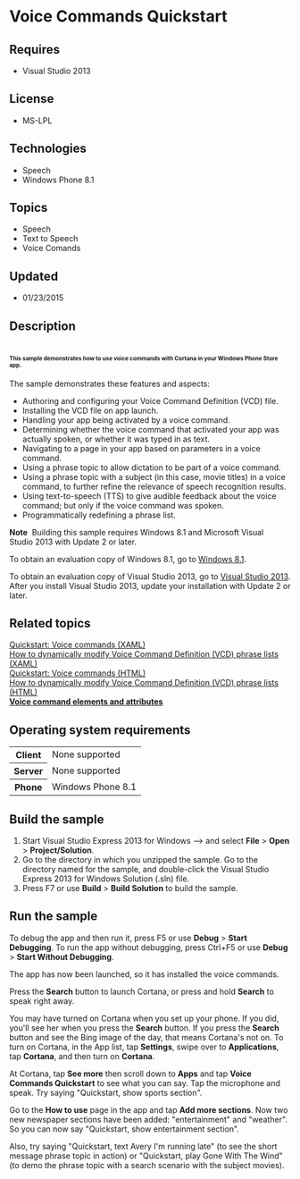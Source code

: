 # Voice Commands Quickstart
## Requires
- Visual Studio 2013
## License
- MS-LPL
## Technologies
- Speech
- Windows Phone 8.1
## Topics
- Speech
- Text to Speech
- Voice Comands
## Updated
- 01/23/2015
## Description

<div id="mainSection">
<div class="clsServerSDKContent">
<h1><span style="font-size:10px">This sample demonstrates how to use voice commands with Cortana in your Windows Phone Store app.</span><a id="gallery_samples.voice_commands_quickstart_gallery"></a></h1>
</div>
<p>The sample demonstrates these features and aspects:&nbsp;</p>
<ul>
<li>Authoring and configuring your Voice Command Definition (VCD) file. </li><li>Installing the VCD file on app launch. </li><li>Handling your app being activated by a voice command. </li><li>Determining whether the voice command that activated your app was actually spoken, or whether it was typed in as text.
</li><li>Navigating to a page in your app based on parameters in a voice command. </li><li>Using a phrase topic to allow dictation to be part of a voice command. </li><li>Using a phrase topic with a subject (in this case, movie titles) in a voice command, to further refine the relevance of speech recognition results.
</li><li>Using text-to-speech (TTS) to give audible feedback about the voice command; but only if the voice command was spoken.
</li><li>Programmatically redefining a phrase list.&nbsp; </li></ul>
<p class="note"><strong>Note</strong>&nbsp;&nbsp;Building this sample requires Windows&nbsp;8.1 and Microsoft Visual Studio&nbsp;2013 with Update 2 or later.</p>
<p>To obtain an evaluation copy of Windows&nbsp;8.1, go to <a href="http://go.microsoft.com/fwlink/p/?linkid=301696">
Windows&nbsp;8.1</a>.</p>
<p>To obtain an evaluation copy of Visual Studio&nbsp;2013, go to <a href="http://go.microsoft.com/fwlink/p/?linkid=301697">
Visual Studio&nbsp;2013</a>. After you install Visual Studio&nbsp;2013, update your installation with Update 2 or later.</p>
<h2><a id="related_topics"></a>Related topics</h2>
<dl><dt><a href="https://msdn.microsoft.com/en-us/library/dn630430.aspx">Quickstart: Voice commands (XAML)</a>
</dt><dt><a href="https://msdn.microsoft.com/en-us/library/windows/apps/xaml/dn792133.aspx">How to dynamically modify Voice Command Definition (VCD) phrase lists (XAML)</a>
</dt><dt><a href="https://msdn.microsoft.com/en-us/library/windows/apps/dn722330.aspx">Quickstart: Voice commands (HTML)</a>
</dt><dt><a href="https://msdn.microsoft.com/en-us/library/windows/apps/dn747872.aspx">How to dynamically modify Voice Command Definition (VCD) phrase lists (HTML)</a>
</dt><dt><a href="https://msdn.microsoft.com/en-us/library/dn722331.aspx"><strong>Voice command elements and attributes</strong></a>
</dt></dl>
<h2>Operating system requirements</h2>
<table>
<tbody>
<tr>
<th>Client</th>
<td><dt>None supported </dt></td>
</tr>
<tr>
<th>Server</th>
<td><dt>None supported </dt></td>
</tr>
<tr>
<th>Phone</th>
<td><dt>Windows Phone 8.1 </dt></td>
</tr>
</tbody>
</table>
<h2>Build the sample<span style="font-size:10px">&nbsp;</span></h2>
<ol>
<li>Start Visual Studio Express&nbsp;2013 for Windows --&gt; and select <strong>File</strong> &gt;
<strong>Open</strong> &gt; <strong>Project/Solution</strong>. </li><li>Go to the directory in which you unzipped the sample. Go to the directory named for the sample, and double-click the Visual Studio Express&nbsp;2013 for Windows Solution (.sln) file.
</li><li>Press F7 or use <strong>Build</strong> &gt; <strong>Build Solution</strong> to build the sample.&nbsp;
</li></ol>
<h2>Run the sample</h2>
<p>To debug the app and then run it, press F5 or use <strong>Debug</strong> &gt; <strong>
Start Debugging</strong>. To run the app without debugging, press Ctrl&#43;F5 or use <strong>
Debug</strong> &gt; <strong>Start Without Debugging</strong>.</p>
<p>The app has now been launched, so it has installed the voice commands.</p>
<p>Press the <strong>Search</strong> button to launch Cortana, or press and hold <strong>
Search</strong> to speak right away.</p>
<p>You may have turned on Cortana when you set up your phone. If you did, you'll see her when you press the
<strong>Search</strong> button. If you press the <strong>Search</strong> button and see the Bing image of the day, that means Cortana's not on. To turn on Cortana, in the App list, tap
<strong>Settings</strong>, swipe over to <strong>Applications</strong>, tap <strong>
Cortana</strong>, and then turn on <strong>Cortana</strong>.</p>
<p>At Cortana, tap <strong>See more</strong> then scroll down to <strong>Apps</strong> and tap
<strong>Voice Commands Quickstart</strong> to see what you can say. Tap the microphone and speak. Try saying &quot;Quickstart, show sports section&quot;.</p>
<p>Go to the <strong>How to use</strong> page in the app and tap <strong>Add more sections</strong>. Now two new newspaper sections have been added: &quot;entertainment&quot; and &quot;weather&quot;. So you can now say &quot;Quickstart, show entertainment section&quot;.</p>
<p>Also, try saying &quot;Quickstart, text Avery I'm running late&quot; (to see the short message phrase topic in action) or &quot;Quickstart, play Gone With The Wind&quot; (to demo the phrase topic with a search scenario with the subject movies).</p>
</div>
